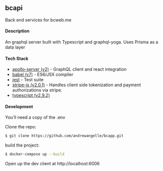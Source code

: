 ## bcapi
Back end services for bcweb.me

#### Description
An graphql server built with Typescript and graphql-yoga.
Uses Prisma as a data layer


#### Tech Stack
* [apollo-server (v2)](https://www.apollographql.com/docs/react/) - GraphQL client and react integration
* [babel (v7)](https://babeljs.io/) - ES6/JSX compiler
* [jest](https://facebook.github.io/jest/) - Test suite
* [stripe-js (v2.0.1)](https://github.com/stripe/react-stripe-elements) - Handles client side tokenization and payment authorizations via stripe.
* [typescript (v2.9.2)](https://www.typescriptlang.org/)

#### Development

You'll need a copy of the .env

Clone the repo:

```sh
$ git clone https://github.com/andrewangelle/bcapp.git
```

build the project:

```sh
$ docker-compose up --build
```


Open up the dev client at http://localhost:6006
